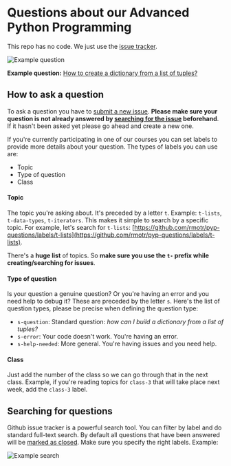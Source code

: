 # Questions about our Advanced Python Programming

This repo has no code. We just use the [issue tracker](https://github.com/rmotr/pyp-questions/issues).

![Example question](https://cloud.githubusercontent.com/assets/872296/11227477/f9c0f846-8d64-11e5-825a-1cc1024ed08c.png)

**Example question:** [How to create a dictionary from a list of tuples?](https://github.com/rmotr/pyp-questions/issues/1)

## How to ask a question

To ask a question you have to [submit a new issue](https://github.com/rmotr/pyp-questions/issues/new). **Please make sure your question is not already answered by [searching for the issue](#searching-for-questions) beforehand**. If it hasn't been asked yet please go ahead and create a new one.

If you're currently participating in one of our courses you can set labels to provide more details about your question. The types of labels you can use are:

 * Topic
 * Type of question
 * Class

#### Topic

The topic you're asking about. It's preceded by a letter `t`. Example: `t-lists`, `t-data-types`, `t-iterators`.
This makes it simple to search by a specific topic. For example, let's search for `t-lists`: [https://github.com/rmotr/pyp-questions/labels/t-lists](https://github.com/rmotr/pyp-questions/labels/t-lists).

There's a **huge list** of topics. So **make sure you use the `t-` prefix while creating/searching for issues**.

#### Type of question

Is your question a genuine question? Or you're having an error and you need help to debug it? These are preceded by the letter `s`. Here's the list of question types, please be precise when defining the question type:

  * `s-question`: Standard question: _how can I build a dictionary from a list of tuples?_
  * `s-error`: Your code doesn't work. You're having an error.
  * `s-help-needed`: More general. You're having issues and you need help.

#### Class

Just add the number of the class so we can go through that in the next class. Example, if you're reading topics for `class-3` that will take place next week, add the `class-3` label.

## Searching for questions

Github issue tracker is a powerful search tool. You can filter by label and do standard full-text search. By default all questions that have been answered will be [marked as closed](https://github.com/rmotr/pyp-questions/issues?q=is%3Aissue+is%3Aclosed).
Make sure you specify the right labels. Example:

![Example search](https://cloud.githubusercontent.com/assets/872296/11227509/2ab3aa52-8d65-11e5-8b5e-c4ad77469906.png)


